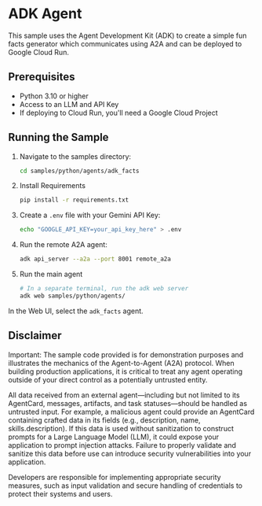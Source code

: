 # ADK Agent

This sample uses the Agent Development Kit (ADK) to create a simple fun facts generator which communicates using A2A and can be deployed to Google Cloud Run.

## Prerequisites

- Python 3.10 or higher
- Access to an LLM and API Key
- If deploying to Cloud Run, you'll need a Google Cloud Project

## Running the Sample

1. Navigate to the samples directory:

    ```bash
    cd samples/python/agents/adk_facts
    ```

2. Install Requirements

    ```bash
    pip install -r requirements.txt
    ```

3. Create a `.env` file with your Gemini API Key:

   ```sh
   echo "GOOGLE_API_KEY=your_api_key_here" > .env
   ```

4. Run the remote A2A agent:

    ```bash
    adk api_server --a2a --port 8001 remote_a2a
    ```

5. Run the main agent

    ```bash
    # In a separate terminal, run the adk web server
    adk web samples/python/agents/
    ```

  In the Web UI, select the `adk_facts` agent.

## Disclaimer

Important: The sample code provided is for demonstration purposes and illustrates the mechanics of the Agent-to-Agent (A2A) protocol. When building production applications, it is critical to treat any agent operating outside of your direct control as a potentially untrusted entity.

All data received from an external agent—including but not limited to its AgentCard, messages, artifacts, and task statuses—should be handled as untrusted input. For example, a malicious agent could provide an AgentCard containing crafted data in its fields (e.g., description, name, skills.description). If this data is used without sanitization to construct prompts for a Large Language Model (LLM), it could expose your application to prompt injection attacks.  Failure to properly validate and sanitize this data before use can introduce security vulnerabilities into your application.

Developers are responsible for implementing appropriate security measures, such as input validation and secure handling of credentials to protect their systems and users.
